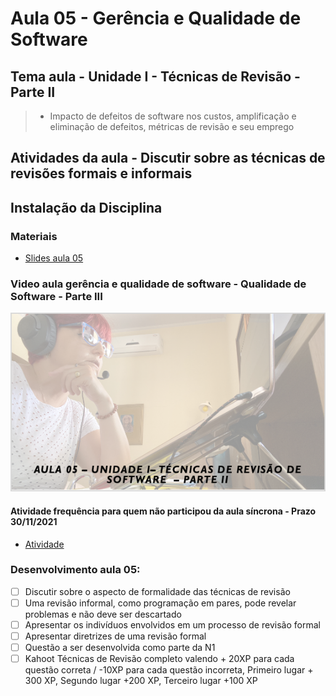 # Aula 05 - Gerência e Qualidade de Software
## Tema aula - Unidade I - Técnicas de Revisão - Parte II
 
>  *  Impacto de defeitos de software nos custos, amplificação e eliminação de defeitos, métricas de revisão e seu emprego

## Atividades da aula - Discutir sobre as técnicas de revisões formais e informais

## Instalação da Disciplina

### Materiais

- [Slides aula 05](aula5_UnidadeI_Tecnicas_de_revisao_parteII.pdf)

### Video aula gerência e qualidade de software -  Qualidade de Software - Parte III
[![Aula - Técnicas de Revisão PARTE I](capa_aula5.png)](https://www.youtube.com/watch?v=xcxWOu9Qgo8)

####  Atividade frequência para quem não participou da aula síncrona - Prazo 30/11/2021

- [Atividade](https://forms.gle/LKjuR9qPczqB9yLC6)

### Desenvolvimento aula 05: 

- [ ]  Discutir sobre o aspecto de formalidade das técnicas de revisão
- [ ]  Uma revisão informal, como programação em pares, pode revelar problemas e não deve ser descartado
- [ ]  Apresentar os indivíduos envolvidos em um processo de revisão formal
- [ ]  Apresentar diretrizes de uma revisão formal
- [ ]  Questão a ser desenvolvida como parte da N1
- [ ]  Kahoot Técnicas de Revisão completo valendo + 20XP para cada questão correta / -10XP para cada questão incorreta, Primeiro lugar + 300 XP, Segundo lugar +200 XP, Terceiro lugar +100 XP
